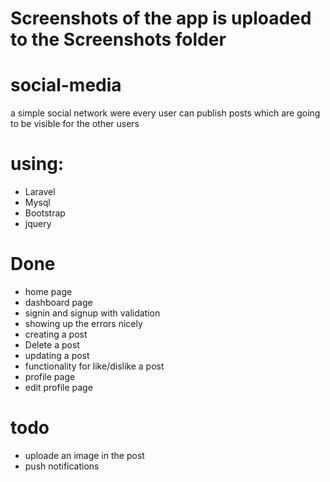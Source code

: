 # Screenshots of the app is uploaded to the Screenshots folder

# social-media
a simple social network were every user can publish posts which are going to be visible for the other users

# using:

- Laravel
- Mysql
- Bootstrap
- jquery

# Done

- home page
- dashboard page
- signin and signup with validation 
- showing up the errors nicely
- creating a post
- Delete a post
- updating a post
- functionality for like/dislike a post
- profile page
- edit profile page

# todo
- uploade an image in the post
- push notifications
